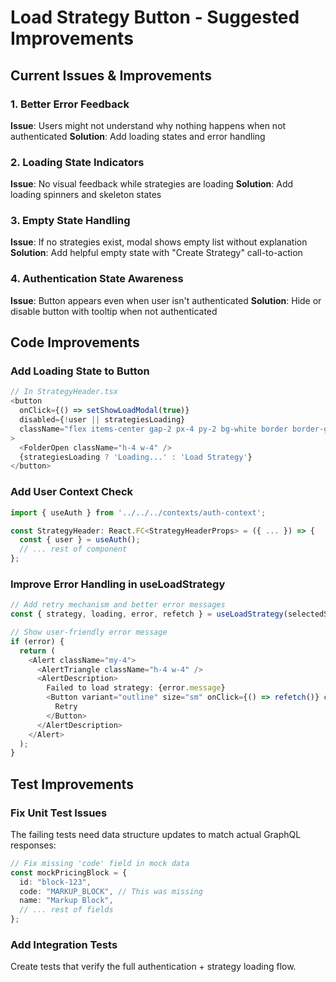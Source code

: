 # Load Strategy Button - Suggested Improvements

## Current Issues & Improvements

### 1. Better Error Feedback
**Issue**: Users might not understand why nothing happens when not authenticated
**Solution**: Add loading states and error handling

### 2. Loading State Indicators
**Issue**: No visual feedback while strategies are loading
**Solution**: Add loading spinners and skeleton states

### 3. Empty State Handling
**Issue**: If no strategies exist, modal shows empty list without explanation
**Solution**: Add helpful empty state with "Create Strategy" call-to-action

### 4. Authentication State Awareness
**Issue**: Button appears even when user isn't authenticated
**Solution**: Hide or disable button with tooltip when not authenticated

## Code Improvements

### Add Loading State to Button
```typescript
// In StrategyHeader.tsx
<button
  onClick={() => setShowLoadModal(true)}
  disabled={!user || strategiesLoading}
  className="flex items-center gap-2 px-4 py-2 bg-white border border-gray-300 text-gray-700 rounded-lg hover:bg-gray-50 hover:border-gray-400 transition-colors focus:outline-none focus:ring-2 focus:ring-blue-500 focus:border-blue-500 disabled:opacity-50 disabled:cursor-not-allowed"
>
  <FolderOpen className="h-4 w-4" />
  {strategiesLoading ? 'Loading...' : 'Load Strategy'}
</button>
```

### Add User Context Check
```typescript
import { useAuth } from '../../../contexts/auth-context';

const StrategyHeader: React.FC<StrategyHeaderProps> = ({ ... }) => {
  const { user } = useAuth();
  // ... rest of component
};
```

### Improve Error Handling in useLoadStrategy
```typescript
// Add retry mechanism and better error messages
const { strategy, loading, error, refetch } = useLoadStrategy(selectedStrategyId);

// Show user-friendly error message
if (error) {
  return (
    <Alert className="my-4">
      <AlertTriangle className="h-4 w-4" />
      <AlertDescription>
        Failed to load strategy: {error.message}
        <Button variant="outline" size="sm" onClick={() => refetch()} className="ml-2">
          Retry
        </Button>
      </AlertDescription>
    </Alert>
  );
}
```

## Test Improvements

### Fix Unit Test Issues
The failing tests need data structure updates to match actual GraphQL responses:

```typescript
// Fix missing 'code' field in mock data
const mockPricingBlock = {
  id: "block-123",
  code: "MARKUP_BLOCK", // This was missing
  name: "Markup Block",
  // ... rest of fields
};
```

### Add Integration Tests
Create tests that verify the full authentication + strategy loading flow.